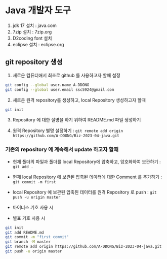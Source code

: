 # Java 개발자 도구 
1. jdk 17 설치 : java.com
2. 7zip 설치 : 7zip.org
3. D2coding font 설치
4. eclipse 설치 : eclipse.org

## git repository 생성
1. 새로운 컴퓨터애서 최초로 github 를 사용하고자 할때 설정
```bash
git config --global user.name A-DDONG
git config --global user.email ssc5924@gmail.com
```
2. 새로운 원격 repository를 생성하고, local Repository 생성하고자 할때
```bash
git init
```
3. Repository 에 대한 설명을 하기 위하여 README.md 파일 생성하기

4. 원격 Repository 별명 설정하기 : `git remote add origin https://github.com/A-DDONG/Biz-2023-04-java.git`   

### 기존의 repository 에 계속해서 update 하고자 할때

- 현재 폴더의 파일과 폴더를 local Repository에
압축하고, 암호화하여 보관하기 : `git add .`

- 현재 local Repository 에 보관된 압축된
데이터에 대한 Comment 를 추가하기 : `git commit -m first`

- local Repository 에 보관된 압축된 데이터를
원격 Repository 로 push : `git push -u origin master`

- 마이너스 기호 사용 시
* 별표 기호 사용 시

```bash
git init
git add README.md
git commit -m "first commit"
git branch -M master
git remote add origin https://github.com/A-DDONG/Biz-2023-04-java.git
git push -u origin master
```